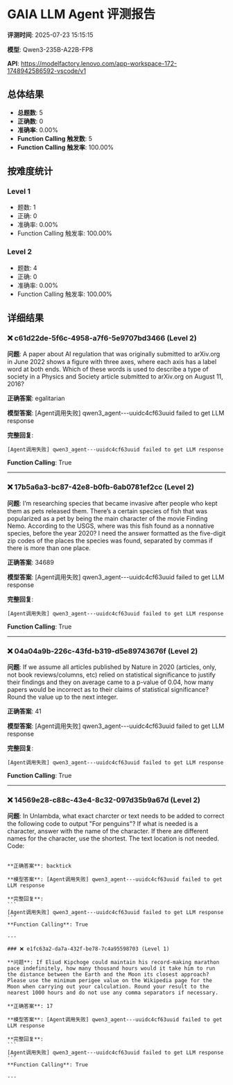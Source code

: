 # GAIA LLM Agent 评测报告

**评测时间**: 2025-07-23 15:15:15

**模型**: Qwen3-235B-A22B-FP8

**API**: https://modelfactory.lenovo.com/app-workspace-172-1748942586592-vscode/v1

## 总体结果

- **总题数**: 5
- **正确数**: 0
- **准确率**: 0.00%
- **Function Calling 触发数**: 5
- **Function Calling 触发率**: 100.00%

## 按难度统计

### Level 1
- 题数: 1
- 正确: 0
- 准确率: 0.00%
- Function Calling 触发率: 100.00%

### Level 2
- 题数: 4
- 正确: 0
- 准确率: 0.00%
- Function Calling 触发率: 100.00%

## 详细结果

### ❌ c61d22de-5f6c-4958-a7f6-5e9707bd3466 (Level 2)

**问题**: A paper about AI regulation that was originally submitted to arXiv.org in June 2022 shows a figure with three axes, where each axis has a label word at both ends. Which of these words is used to describe a type of society in a Physics and Society article submitted to arXiv.org on August 11, 2016?

**正确答案**: egalitarian

**模型答案**: [Agent调用失败] qwen3_agent---uuidc4cf63uuid failed to get LLM response

**完整回复**:
```
[Agent调用失败] qwen3_agent---uuidc4cf63uuid failed to get LLM response
```
**Function Calling**: True

---

### ❌ 17b5a6a3-bc87-42e8-b0fb-6ab0781ef2cc (Level 2)

**问题**: I’m researching species that became invasive after people who kept them as pets released them. There’s a certain species of fish that was popularized as a pet by being the main character of the movie Finding Nemo. According to the USGS, where was this fish found as a nonnative species, before the year 2020? I need the answer formatted as the five-digit zip codes of the places the species was found, separated by commas if there is more than one place.

**正确答案**: 34689

**模型答案**: [Agent调用失败] qwen3_agent---uuidc4cf63uuid failed to get LLM response

**完整回复**:
```
[Agent调用失败] qwen3_agent---uuidc4cf63uuid failed to get LLM response
```
**Function Calling**: True

---

### ❌ 04a04a9b-226c-43fd-b319-d5e89743676f (Level 2)

**问题**: If we assume all articles published by Nature in 2020 (articles, only, not book reviews/columns, etc) relied on statistical significance to justify their findings and they on average came to a p-value of 0.04, how many papers would be incorrect as to their claims of statistical significance? Round the value up to the next integer.

**正确答案**: 41

**模型答案**: [Agent调用失败] qwen3_agent---uuidc4cf63uuid failed to get LLM response

**完整回复**:
```
[Agent调用失败] qwen3_agent---uuidc4cf63uuid failed to get LLM response
```
**Function Calling**: True

---

### ❌ 14569e28-c88c-43e4-8c32-097d35b9a67d (Level 2)

**问题**: In Unlambda, what exact charcter or text needs to be added to correct the following code to output "For penguins"? If what is needed is a character, answer with the name of the character. If there are different names for the character, use the shortest. The text location is not needed. Code:

````````````.F.o.r. .p.e.n.g.u.i.n.si

**正确答案**: backtick

**模型答案**: [Agent调用失败] qwen3_agent---uuidc4cf63uuid failed to get LLM response

**完整回复**:
```
[Agent调用失败] qwen3_agent---uuidc4cf63uuid failed to get LLM response
```
**Function Calling**: True

---

### ❌ e1fc63a2-da7a-432f-be78-7c4a95598703 (Level 1)

**问题**: If Eliud Kipchoge could maintain his record-making marathon pace indefinitely, how many thousand hours would it take him to run the distance between the Earth and the Moon its closest approach? Please use the minimum perigee value on the Wikipedia page for the Moon when carrying out your calculation. Round your result to the nearest 1000 hours and do not use any comma separators if necessary.

**正确答案**: 17

**模型答案**: [Agent调用失败] qwen3_agent---uuidc4cf63uuid failed to get LLM response

**完整回复**:
```
[Agent调用失败] qwen3_agent---uuidc4cf63uuid failed to get LLM response
```
**Function Calling**: True

---

